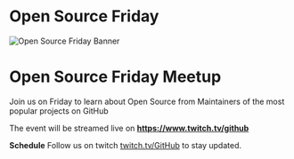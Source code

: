# Open Source Friday
![Open Source Friday Banner](https://user-images.githubusercontent.com/5713670/81718816-1089dc00-9431-11ea-84e9-48271147c1f8.png)

# Open Source Friday Meetup

Join us on Friday to learn about Open Source from Maintainers of the most popular projects on GitHub

The event will be streamed live on **https://www.twitch.tv/github**

**Schedule**
Follow us on twitch [twitch.tv/GitHub](https://twitch.com/GitHub) to stay updated.
